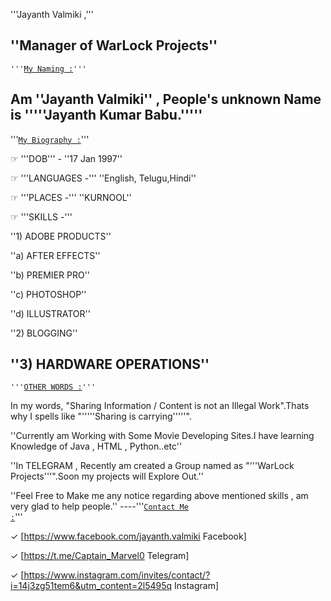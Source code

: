'''Jayanth Valmiki ,''' 

''Manager of WarLock Projects''
----


<code>'''<u>My Naming :</u>'''</code>

Am ''Jayanth Valmiki'' , People's unknown Name is '''''Jayanth Kumar Babu.'''''
----


'''<code><u>My Biography :</u></code>'''

☞ '''DOB''' - ''17 Jan 1997''

☞ '''LANGUAGES -''' ''English, Telugu,Hindi''

☞ '''PLACES -''' ''KURNOOL''

☞ '''SKILLS -''' 

''1) ADOBE PRODUCTS''

''a) AFTER EFFECTS''

''b) PREMIER PRO''

''c) PHOTOSHOP''

''d) ILLUSTRATOR''

''2) BLOGGING''

''3) HARDWARE OPERATIONS''
----


<code>'''<u>OTHER WORDS :</u>'''</code>

In my words, "Sharing Information / Content is not an Illegal Work".Thats why I spells like "'''''Sharing is carrying'''''".

''Currently am Working with Some Movie Developing Sites.I have learning Knowledge of Java , HTML , Python..etc''

''In TELEGRAM , Recently am created a Group named as "'''WarLock Projects'''".Soon my projects will Explore Out.''

''Feel Free to Make me any notice regarding above mentioned skills , am very glad to help people.''
----'''<code><u>Contact Me :</u></code>''' 

✓ [https://www.facebook.com/jayanth.valmiki Facebook]

✓ [https://t.me/Captain_Marvel0 Telegram]

✓ [https://www.instagram.com/invites/contact/?i=14j3zg51tem6&utm_content=2l5495q Instagram]
